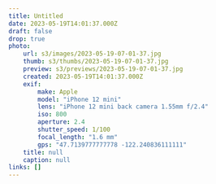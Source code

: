 ```yaml
---
title: Untitled
date: 2023-05-19T14:01:37.000Z
draft: false
drop: true
photo:
    url: s3/images/2023-05-19-07-01-37.jpg
    thumb: s3/thumbs/2023-05-19-07-01-37.jpg
    preview: s3/previews/2023-05-19-07-01-37.jpg
    created: 2023-05-19T14:01:37.000Z
    exif:
        make: Apple
        model: "iPhone 12 mini"
        lens: "iPhone 12 mini back camera 1.55mm f/2.4"
        iso: 800
        aperture: 2.4
        shutter_speed: 1/100
        focal_length: "1.6 mm"
        gps: "47.7139777777778 -122.240836111111"
    title: null
    caption: null
links: []
---
```

